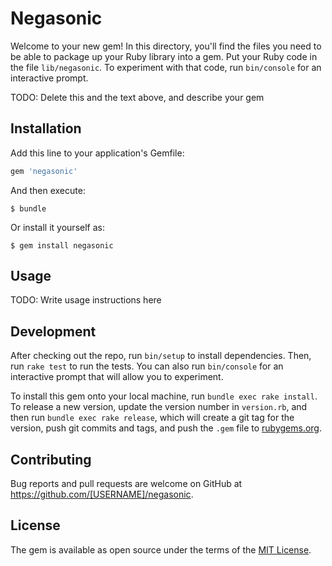 # Negasonic

Welcome to your new gem! In this directory, you'll find the files you need to be able to package up your Ruby library into a gem. Put your Ruby code in the file `lib/negasonic`. To experiment with that code, run `bin/console` for an interactive prompt.

TODO: Delete this and the text above, and describe your gem

## Installation

Add this line to your application's Gemfile:

```ruby
gem 'negasonic'
```

And then execute:

    $ bundle

Or install it yourself as:

    $ gem install negasonic

## Usage

TODO: Write usage instructions here

## Development

After checking out the repo, run `bin/setup` to install dependencies. Then, run `rake test` to run the tests. You can also run `bin/console` for an interactive prompt that will allow you to experiment.

To install this gem onto your local machine, run `bundle exec rake install`. To release a new version, update the version number in `version.rb`, and then run `bundle exec rake release`, which will create a git tag for the version, push git commits and tags, and push the `.gem` file to [rubygems.org](https://rubygems.org).

## Contributing

Bug reports and pull requests are welcome on GitHub at https://github.com/[USERNAME]/negasonic.

## License

The gem is available as open source under the terms of the [MIT License](https://opensource.org/licenses/MIT).
